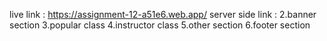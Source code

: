 live link : https://assignment-12-a51e6.web.app/
server side link : 
2.banner section 
3.popular class
4.instructor class
5.other section
6.footer section